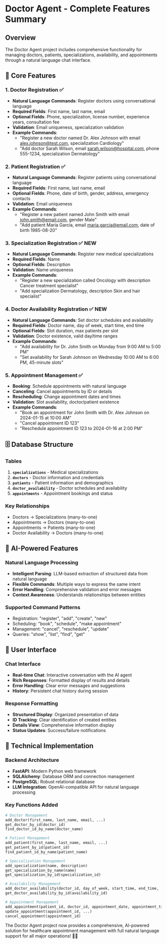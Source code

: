 # Doctor Agent - Complete Features Summary

## Overview
The Doctor Agent project includes comprehensive functionality for managing doctors, patients, specializations, availability, and appointments through a natural language chat interface.

## 🎯 **Core Features**

### 1. **Doctor Registration** ✅
- **Natural Language Commands**: Register doctors using conversational language
- **Required Fields**: First name, last name, email
- **Optional Fields**: Phone, specialization, license number, experience years, consultation fee
- **Validation**: Email uniqueness, specialization validation
- **Example Commands**:
  - "Register a new doctor named Dr. Alex Johnson with email alex.johnson@test.com, specialization Cardiology"
  - "Add doctor Sarah Wilson, email sarah.wilson@hospital.com, phone 555-1234, specialization Dermatology"

### 2. **Patient Registration** ✅
- **Natural Language Commands**: Register patients using conversational language
- **Required Fields**: First name, last name, email
- **Optional Fields**: Phone, date of birth, gender, address, emergency contacts
- **Validation**: Email uniqueness
- **Example Commands**:
  - "Register a new patient named John Smith with email john.smith@email.com, gender Male"
  - "Add patient Maria Garcia, email maria.garcia@email.com, date of birth 1985-08-20"

### 3. **Specialization Registration** ✅ **NEW**
- **Natural Language Commands**: Register new medical specializations
- **Required Fields**: Name
- **Optional Fields**: Description
- **Validation**: Name uniqueness
- **Example Commands**:
  - "Register a new specialization called Oncology with description Cancer treatment specialist"
  - "Add specialization Dermatology, description Skin and hair specialist"

### 4. **Doctor Availability Registration** ✅ **NEW**
- **Natural Language Commands**: Set doctor schedules and availability
- **Required Fields**: Doctor name, day of week, start time, end time
- **Optional Fields**: Slot duration, max patients per slot
- **Validation**: Doctor existence, valid day/time ranges
- **Example Commands**:
  - "Add availability for Dr. John Smith on Monday from 9:00 AM to 5:00 PM"
  - "Set availability for Sarah Johnson on Wednesday 10:00 AM to 6:00 PM, 45-minute slots"

### 5. **Appointment Management** ✅
- **Booking**: Schedule appointments with natural language
- **Canceling**: Cancel appointments by ID or details
- **Rescheduling**: Change appointment dates and times
- **Validation**: Slot availability, doctor/patient existence
- **Example Commands**:
  - "Book an appointment for John Smith with Dr. Alex Johnson on 2024-01-15 at 10:00 AM"
  - "Cancel appointment ID 123"
  - "Reschedule appointment ID 123 to 2024-01-16 at 2:00 PM"

## 🗄️ **Database Structure**

### Tables
1. **`specializations`** - Medical specializations
2. **`doctors`** - Doctor information and credentials
3. **`patients`** - Patient information and demographics
4. **`doctor_availability`** - Doctor schedules and availability
5. **`appointments`** - Appointment bookings and status

### Key Relationships
- Doctors → Specializations (many-to-one)
- Appointments → Doctors (many-to-one)
- Appointments → Patients (many-to-one)
- Doctor Availability → Doctors (many-to-one)

## 🤖 **AI-Powered Features**

### Natural Language Processing
- **Intelligent Parsing**: LLM-based extraction of structured data from natural language
- **Flexible Commands**: Multiple ways to express the same intent
- **Error Handling**: Comprehensive validation and error messages
- **Context Awareness**: Understands relationships between entities

### Supported Command Patterns
- Registration: "register", "add", "create", "new"
- Scheduling: "book", "schedule", "make appointment"
- Management: "cancel", "reschedule", "update"
- Queries: "show", "list", "find", "get"

## 🎨 **User Interface**

### Chat Interface
- **Real-time Chat**: Interactive conversation with the AI agent
- **Rich Responses**: Formatted display of results and details
- **Error Handling**: Clear error messages and suggestions
- **History**: Persistent chat history during session

### Response Formatting
- **Structured Display**: Organized presentation of data
- **ID Tracking**: Clear identification of created entities
- **Details View**: Comprehensive information display
- **Status Updates**: Success/failure notifications

## 🔧 **Technical Implementation**

### Backend Architecture
- **FastAPI**: Modern Python web framework
- **SQLAlchemy**: Database ORM and connection management
- **PostgreSQL**: Robust relational database
- **LLM Integration**: OpenAI-compatible API for natural language processing

### Key Functions Added
```python
# Doctor Management
add_doctor(first_name, last_name, email, ...)
get_doctor_by_id(doctor_id)
find_doctor_id_by_name(doctor_name)

# Patient Management
add_patient(first_name, last_name, email, ...)
get_patient_by_id(patient_id)
find_patient_id_by_name(patient_name)

# Specialization Management
add_specialization(name, description)
get_specialization_by_name(name)
get_specialization_by_id(specialization_id)

# Availability Management
add_doctor_availability(doctor_id, day_of_week, start_time, end_time, ...)
get_doctor_availability_by_id(availability_id)

# Appointment Management
add_appointment(patient_id, doctor_id, appointment_date, appointment_time, ...)
update_appointment(appointment_id, ...)
cancel_appointment(appointment_id)
```
The Doctor Agent project now provides a comprehensive, AI-powered solution for healthcare appointment management with full natural language support for all major operations! 🏥✨
